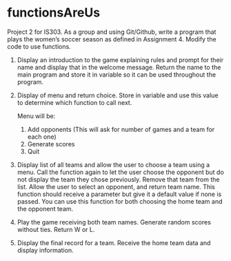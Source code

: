 # functionsAreUs
Project 2 for IS303. As a group and using Git/Github, write a program that plays the women’s soccer season as defined in Assignment 4. Modify the code to use functions.

1. Display an introduction to the game explaining rules and prompt for their name and display that in the welcome message. Return the name to the main program and store it in variable so it can be used throughout the program.

2. Display of menu and return choice. Store in variable and use this value to determine which function to call next.

    Menu will be:
   1. Add opponents
        (This will ask for number of games and a team for each one)
   2. Generate scores
   3. Quit

4. Display list of all teams and allow the user to choose a team using a menu. Call the function again to let the user choose the opponent but do not display the team they chose previously. Remove that team from the list. Allow the user to select an opponent, and return team name. This function should receive a parameter but give it a default value if none is passed. You can use this function for both choosing the home team and the opponent team.

5. Play the game receiving both team names. Generate random scores without ties. Return W or L.

6. Display the final record for a team. Receive the home team data and display information.
